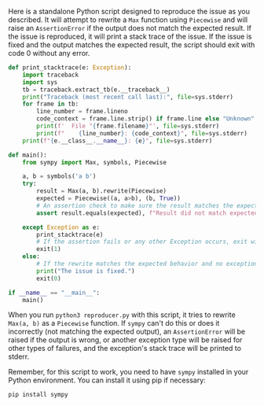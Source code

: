 Here is a standalone Python script designed to reproduce the issue as you described. It will attempt to rewrite a `Max` function using `Piecewise` and will raise an `AssertionError` if the output does not match the expected result. If the issue is reproduced, it will print a stack trace of the issue. If the issue is fixed and the output matches the expected result, the script should exit with code 0 without any error.

```python
def print_stacktrace(e: Exception):
    import traceback
    import sys
    tb = traceback.extract_tb(e.__traceback__)
    print("Traceback (most recent call last):", file=sys.stderr)
    for frame in tb:
        line_number = frame.lineno
        code_context = frame.line.strip() if frame.line else "Unknown"
        print(f'  File "{frame.filename}"', file=sys.stderr)
        print(f"    {line_number}: {code_context}", file=sys.stderr)
    print(f"{e.__class__.__name__}: {e}", file=sys.stderr)

def main():
    from sympy import Max, symbols, Piecewise

    a, b = symbols('a b')
    try:
        result = Max(a, b).rewrite(Piecewise)
        expected = Piecewise((a, a>b), (b, True))
        # An assertion check to make sure the result matches the expected output
        assert result.equals(expected), f"Result did not match expected output. Got: {result}"

    except Exception as e:
        print_stacktrace(e)
        # If the assertion fails or any other Exception occurs, exit with a non-zero exit code
        exit(1)
    else:
        # If the rewrite matches the expected behavior and no exception occurs, exit with code 0
        print("The issue is fixed.")
        exit(0)

if __name__ == "__main__":
    main()
```

When you run `python3 reproducer.py` with this script, it tries to rewrite `Max(a, b)` as a `Piecewise` function. If `sympy` can't do this or does it incorrectly (not matching the expected output), an `AssertionError` will be raised if the output is wrong, or another exception type will be raised for other types of failures, and the exception's stack trace will be printed to stderr.

Remember, for this script to work, you need to have `sympy` installed in your Python environment. You can install it using pip if necessary:

```
pip install sympy
```